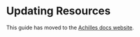 # Updating Resources

This guide has moved to the [Achilles docs website](https://pages.github.snooguts.net/reddit/achilles-docs/dev-guides/sdk-apply-objects/).
